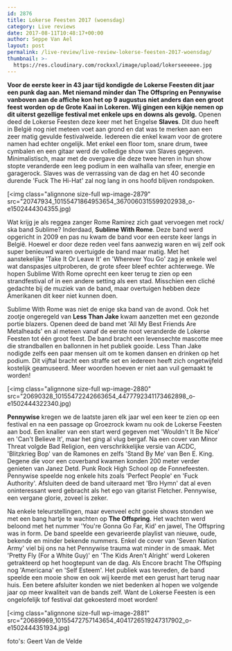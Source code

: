 ```yaml
---
id: 2876
title: Lokerse Feesten 2017 (woensdag)
category: Live reviews
date: 2017-08-11T10:48:17+00:00
author: Seppe Van Ael
layout: post
permalink: /live-review/live-review-lokerse-feesten-2017-woensdag/
thumbnail: >-
  https://res.cloudinary.com/rockxxl/image/upload/lokerseeeeee.jpg
---
```

**Voor de eerste keer in 43 jaar tijd kondigde de Lokerse Feesten dit jaar een punk dag aan. Met niemand minder dan The Offspring en Pennywise vanboven aan de affiche kon het op 9 augustus niet anders dan een groot feest worden op de Grote Kaai in Lokeren. Wij gingen een kijkje nemen op dit uiterst gezellige festival met enkele ups en downs als gevolg.**
Openen deed de Lokerse Feesten deze keer met het Engelse **Slaves**. Dit duo heeft in België nog niet meteen voet aan grond en dat was te merken aan een zeer matig gevulde festivalweide. Iedereen die enkel kwam voor de grotere namen had echter ongelijk. Met enkel een floor tom, snare drum, twee cymbalen en een gitaar werd de volledige show van Slaves gegeven. Minimalistisch, maar met de overgave die deze twee heren in hun show stopte veranderde een leeg podium in een walhalla van sfeer, energie en garagerock. Slaves was de verrassing van de dag en het 40 seconde durende 'Fuck The Hi-Hat' zal nog lang in ons hoofd blijven rondspoken.

[<img class="alignnone size-full wp-image-2879" src="20747934_10155471864953654_3670060315599202938_o-e1502444304355.jpg)

Wat krijg je als reggea zanger Rome Ramirez zich gaat vervoegen met rock/ ska band Sublime? Inderdaad, **Sublime With Rome**. Deze band werd opgericht in 2009 en pas nu kwam de band voor een eerste keer langs in België. Hoewel er door deze reden veel fans aanwezig waren en wij zelf ook super benieuwd waren overtuigde de band maar matig. Met het aanstekelijke 'Take It Or Leave It' en 'Wherever You Go' zag je enkele wel wat danspasjes uitproberen, de grote sfeer bleef echter achterwege. We hopen Sublime With Rome oprecht een keer terug te zien op een strandfestival of in een andere setting als een stad. Misschien een cliché gedachte bij de muziek van de band, maar overtuigen hebben deze Amerikanen dit keer niet kunnen doen.

Sublime With Rome was niet de enige ska band van de avond. Ook het zootje ongeregeld van **Less Than Jake** kwam aanzetten met een gezonde portie blazers. Openen deed de band met 'All My Best Friends Are Metalheads' en al meteen vanaf de eerste noot veranderde de Lokerse Feesten tot één groot feest. De band bracht een levensechte mascotte mee die strandballen en ballonnen in het publiek gooide. Less Than Jake nodigde zelfs een paar mensen uit om te komen dansen en drinken op het podium. Dit vijftal bracht een straffe set en iedereen heeft zich ongetwijfeld kostelijk geamuseerd. Meer woorden hoeven er niet aan vuil gemaakt te worden!

[<img class="alignnone size-full wp-image-2880" src="20690328_10155472242663654_4477792341173462898_o-e1502444322340.jpg)

**Pennywise** kregen we de laatste jaren elk jaar wel een keer te zien op een festival en na een passage op Groezrock kwam nu ook de Lokerse Feesten aan bod. Een knaller van een start werd gegeven met 'Wouldn't It Be Nice' en 'Can't Believe It', maar het ging al vlug bergaf. Na een cover van Minor Threat volgde Bad Religion, een verschrikkelijke versie van ACDC, 'Blitzkrieg Bop' van de Ramones en zelfs 'Stand By Me' van Ben E. King. Degene die voor een coverband kwamen konden 200 meter verder genieten van Janez Detd. Punk Rock High School op de Fonnefeesten. Pennywise speelde nog enkele hits zoals 'Perfect People' en 'Fuck Authority'. Afsluiten deed de band uiteraard met 'Bro Hymn' dat al even oninteressant werd gebracht als het ego van gitarist Fletcher. Pennywise, een vergane glorie, zoveel is zeker.

Na enkele teleurstellingen, maar evenveel echt goeie shows stonden we met een bang hartje te wachten op **The Offspring**. Het wachten werd beloond met het nummer 'You're Gonna Go Far, Kid' en jawel, The Offspring was in form. De band speelde een gevarieerde playlist van nieuwe, oude, bekende en minder bekende nummers. Enkel de cover van 'Seven Nation Army' viel bij ons na het Pennywise trauma wat minder in de smaak. Met 'Pretty Fly (For a White Guy)' en 'The Kids Aren't Alright' werd Lokeren getrakteerd op het hoogtepunt van de dag. Als Encore bracht The Offsping nog 'Americana' en 'Self Esteem'. Het publiek was tevreden, de band speelde een mooie show en ook wij keerde met een gerust hart terug naar huis. Een betere afsluiter konden we niet bedenken al hopen we volgende jaar op meer kwaliteit van de bands zelf. Want de Lokerse Feesten is een ongelofelijk tof festival dat gekoesterd moet worden!

[<img class="alignnone size-full wp-image-2881" src="20689969_10155472757143654_4041726519247317902_o-e1502444351934.jpg)

foto's: Geert Van de Velde